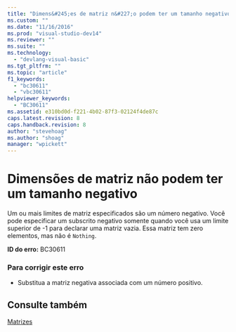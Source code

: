 ```yaml
---
title: "Dimens&#245;es de matriz n&#227;o podem ter um tamanho negativo | Microsoft Docs"
ms.custom: ""
ms.date: "11/16/2016"
ms.prod: "visual-studio-dev14"
ms.reviewer: ""
ms.suite: ""
ms.technology: 
  - "devlang-visual-basic"
ms.tgt_pltfrm: ""
ms.topic: "article"
f1_keywords: 
  - "bc30611"
  - "vbc30611"
helpviewer_keywords: 
  - "BC30611"
ms.assetid: e310bd0d-f221-4b02-87f3-02124f4de87c
caps.latest.revision: 8
caps.handback.revision: 8
author: "stevehoag"
ms.author: "shoag"
manager: "wpickett"
---
```

# Dimens&#245;es de matriz n&#227;o podem ter um tamanho negativo
Um ou mais limites de matriz especificados são um número negativo. Você pode especificar um subscrito negativo somente quando você usa um limite superior de \-1 para declarar uma matriz vazia. Essa matriz tem zero elementos, mas não é `Nothing`.  
  
 **ID do erro:** BC30611  
  
### Para corrigir este erro  
  
-   Substitua a matriz negativa associada com um número positivo.  
  
## Consulte também  
 [Matrizes](../../visual-basic/programming-guide/language-features/arrays/index.md)